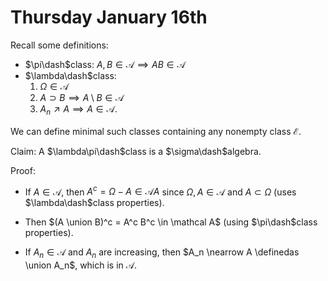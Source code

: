 # Thursday January 16th

Recall some definitions:

- $\pi\dash$class: $A, B \in \mathcal A \implies AB \in \mathcal A$
- $\lambda\dash$class:
  1. $\Omega \in \mathcal A$
  2. $A \supset B \implies A\setminus B \in \mathcal A$
  3. $A_n \nearrow A \implies A \in\mathcal A$.

We can define minimal such classes containing any nonempty class $\mathcal E$.

Claim:
A $\lambda\pi\dash$class is a $\sigma\dash$algebra.

Proof:

- If $A\in \mathcal A$, then $A^c = \Omega - A \in \mathcal AA$ since $\Omega, A \in \mathcal A$ and $A \subset \Omega$ (uses $\lambda\dash$class properties).

- Then $(A \union B)^c = A^c B^c \in \mathcal A$ (using $\pi\dash$class properties).

- If $A_n \in \mathcal A$ and $A_n$ are increasing, then $A_n \nearrow A \definedas \union A_n$, which is in $\mathcal A$.
